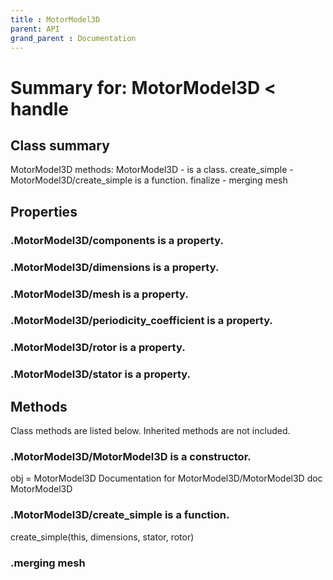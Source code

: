 ```yaml
---
title : MotorModel3D
parent: API
grand_parent : Documentation
---
```

# Summary for: **MotorModel3D**  < handle

## Class summary

MotorModel3D methods:
MotorModel3D - is a class.
create_simple - MotorModel3D/create_simple is a function.
finalize - merging mesh

## Properties

### .MotorModel3D/**components** is a property.

### .MotorModel3D/**dimensions** is a property.

### .MotorModel3D/**mesh** is a property.

### .MotorModel3D/**periodicity_coefficient** is a property.

### .MotorModel3D/**rotor** is a property.

### .MotorModel3D/**stator** is a property.


## Methods

Class methods are listed below. Inherited methods are not included.

### .**MotorModel3D**/MotorModel3D is a constructor.
obj = MotorModel3D
Documentation for MotorModel3D/MotorModel3D
doc MotorModel3D

### .MotorModel3D/**create_simple** is a function.
create_simple(this, dimensions, stator, rotor)

### .merging mesh


